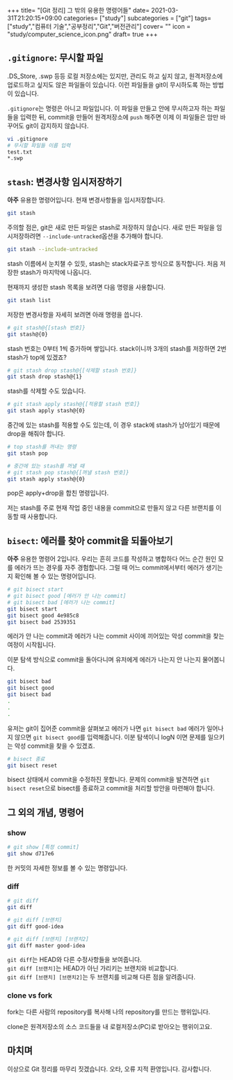 +++
title= "[Git 정리] 그 밖의 유용한 명령어들"
date= 2021-03-31T21:20:15+09:00
categories= ["study"]
subcategories = ["git"]
tags= ["study","컴퓨터 기술","공부정리","Git","버전관리"]
cover= ""
icon = "study/computer_science_icon.png"
draft= true
+++

## `.gitignore`: 무시할 파일
.DS_Store, .swp 등등 로컬 저장소에는 있지만, 관리도 하고 싶지 않고, 원격저장소에 업로드하고 싶지도 않은 파일들이 있습니다. 이런 파일들을 git이 무시하도록 하는 방법이 있습니다.

`.gitignore`는 명령은 아니고 파일입니다. 이 파일을 만들고 안에 무시하고자 하는 파일들을 입력한 뒤, commit을 만들어 원격저장소에 `push` 해주면 이제 이 파일들은 암만 바꾸어도 git이 감지하지 않습니다.

```bash
vi .gitignore
# 무시할 파일들 이름 입력
test.txt
*.swp
```

## `stash`: 변경사항 임시저장하기
**아주** 유용한 명령어입니다. 현재 변경사항들을 임시저장합니다.
```bash
git stash
```
주의할 점은, git은 새로 만든 파일은 stash로 저장하지 않습니다. 새로 만든 파일을 임시저장하려면 `--include-untracked`옵션을 추가해야 합니다.

```bash
git stash --include-untracked
```

stash 이름에서 눈치챌 수 있듯, stash는 stack자료구조 방식으로 동작합니다. 처음 저장한 stash가 마지막에 나옵니다.

현재까지 생성한 stash 목록을 보려면 다음 명령을 사용합니다.
```bash
git stash list
```

저장한 변경사항을 자세히 보려면 아래 명령을 씁니다.
```bash
# git stash@{[stash 번호]}
git stash@{0}
```
stash 번호는 0부터 1씩 증가하며 쌓입니다. stack이니까 3개의 stash를 저장하면 2번 stash가 top에 있겠죠?

```bash
# git stash drop stash@{[삭제할 stash 번호]}
git stash drop stash@{1}
```
stash를 삭제할 수도 있습니다.

```bash
# git stash apply stash@{[적용할 stash 번호]}
git stash apply stash@{0}
```
중간에 있는 stash를 적용할 수도 있는데, 이 경우 stack에 stash가 남아있기 때문에 drop을 해줘야 합니다.

```bash
# top stash를 꺼내는 명령
git stash pop

# 중간에 있는 stash를 꺼낼 때
# git stash pop stash@{[꺼낼 stash 번호]}
git stash apply stash@{0}
```
pop은 apply+drop을 합친 명령입니다.

저는 stash를 주로 현재 작업 중인 내용을 commit으로 만들지 않고 다른 브랜치를 이동할 때 사용합니다.

## `bisect`: 에러를 찾아 commit을 되돌아보기
**아주** 유용한 명령어 2입니다. 우리는 흔히 코드를 작성하고 병합하다 어느 순간 원인 모를 에러가 뜨는 경우를 자주 경험합니다. 그럴 때 어느 commit에서부터 에러가 생기는지 확인해 볼 수 있는 명령어입니다.

```bash
# git bisect start
# git bisect good [에러가 안 나는 commit]
# git bisect bad [에러가 나는 commit]
git bisect start
git bisect good 4e985c8
git bisect bad 2539351
```
에러가 안 나는 commit과 에러가 나는 commit 사이에 끼어있는 악성 commit을 찾는 여정이 시작됩니다.

이분 탐색 방식으로 commit을 돌아다니며 유저에게 에러가 나는지 안 나는지 물어봅니다.
```bash
git bisect bad
git bisect good
git bisect bad
.
.
.
```
유저는 git이 집어준 commit을 살펴보고 에러가 나면 `git bisect bad` 에러가 일어나지 않으면 `git bisect good`를 입력해줍니다. 이분 탐색이니 logN 이면 문제를 일으키는 악성 commit을 찾을 수 있겠죠.

```bash
# bisect 종료
git bisect reset
```
bisect 상태에서 commit을 수정하진 못합니다. 문제의 commit을 발견하면 `git bisect reset`으로 bisect를 종료하고 commit을 처리할 방안을 마련해야 합니다.

## 그 외의 개념, 명령어

### show
```bash
# git show [특정 commit]
git show d717e6
```
한 커밋의 자세한 정보를 볼 수 있는 명령입니다.

### diff
```bash
# git diff
git diff

# git diff [브랜치]
git diff good-idea

# git diff [브랜치] [브랜치2]
git diff master good-idea
```
`git diff`는 HEAD와 다른 수정사항들을 보여줍니다.  
`git diff [브랜치]`는 HEAD가 아닌 가리키는 브랜치와 비교합니다.  
`git diff [브랜치] [브랜치2]`는 두 브랜치를 비교해 다른 점을 알려줍니다.  

### clone vs fork
fork는 다른 사람의 repository를 복사해 나의 repository를 만드는 행위입니다.

clone은 원격저장소의 소스 코드들을 내 로컬저장소(PC)로 받아오는 행위이고요.

## 마치며

이상으로 Git 정리를 마무리 짓겠습니다. 오타, 오류 지적 환영입니다. 감사합니다.